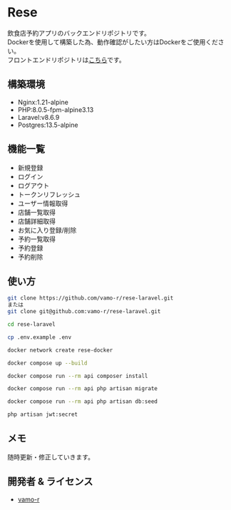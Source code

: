 # Rese

飲食店予約アプリのバックエンドリポジトリです。  
Dockerを使用して構築した為、動作確認がしたい方はDockerをご使用ください。  
フロントエンドリポジトリは[こちら](https://github.com/vamo-r/rese-nuxt)です。

## 構築環境
* Nginx:1.21-alpine
* PHP:8.0.5-fpm-alpine3.13
* Laravel:v8.6.9
* Postgres:13.5-alpine

## 機能一覧
* 新規登録
* ログイン
* ログアウト
* トークンリフレッシュ
* ユーザー情報取得
* 店舗一覧取得
* 店舗詳細取得
* お気に入り登録/削除
* 予約一覧取得
* 予約登録
* 予約削除

## 使い方

```bash
git clone https://github.com/vamo-r/rese-laravel.git
または
git clone git@github.com:vamo-r/rese-laravel.git
```
```bash
cd rese-laravel
```
```bash
cp .env.example .env
```
```bash
docker network create rese-docker
```
```bash
docker compose up --build
```
```bash
docker compose run --rm api composer install
```
```bash
docker compose run --rm api php artisan migrate
```
```bash
docker compose run --rm api php artisan db:seed
```
```bash
php artisan jwt:secret
```

## メモ

随時更新・修正していきます。

## 開発者 & ライセンス

* [vamo-r](https://twitter.com/vamo__r)